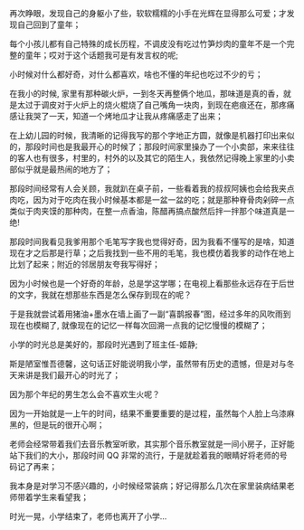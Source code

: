 再次睁眼，发现自己的身躯小了些，软软糯糯的小手在光辉在显得那么可爱；才发现自己回到了童年；

每个小孩儿都有自己特殊的成长历程，不调皮没有吃过竹笋炒肉的童年不是一个完整的童年；哎对于这个话题我可是有发言权的呢;

小时候对什么都好奇，对什么都喜欢，啥也不懂的年纪也吃过不少的亏；

在我小的时候, 家里有那种碳火炉，一到冬天再整俩个地瓜，那味道是真的香，就是太过于调皮对于火炉上的烧火棍烧了自己嘴角一块肉，到现在疤痕还在，那疼痛感让我哭了一天，知道一个烤地瓜才让我从疼痛感走了出来；

在上幼儿园的时候，我清晰的记得我写的那个字地正方圆，就像是机器打印出来似的，那段时间也是我最开心的时候了；那段时间家里操办了一个小卖部，来来往往的客人也有很多，村里的，村外的以及其它的陌生人，我依然记得晚上家里的小卖部似乎就是最热闹的地方了；

那段时间经常有人会关顾，我就趴在桌子前，一些看着我的叔叔阿姨也会给我夹点肉吃，因为对于吃肉在我小时候基本都是一盆一盆的吃；就是那种脊骨肉剁碎一点类似于肉夹馍的那种肉，在整一点香油，陈醋再搞点酸然后拌一拌那个味道真是一绝!

那段时间我看见我爹用那个毛笔写字我也觉得好奇，因为我看不懂写的是啥，知道现在才之后那是行草；之后我找到一些不用的毛笔，我也模仿着我爹的动作在地上比划了起来；附近的邻居朋友夸我写得好；

因为小时候也是一个好奇的年龄，总是学这学哪；在电视上看那些永远存在于后世的文字，我就在想那些东西是怎么保存到现在的呢？

于是我就尝试着用猪油+墨水在墙上画了一副“喜鹊报春”图，经过多年的风吹雨到现在也模糊了, 就像现在的记忆一样每次回溯一点我的记忆慢慢的模糊了；

小学的时光总是美好的，那段时光遇到了班主任-姬静;

斯是陋室惟吾德馨，这句话正好能说明我小学，虽然带有历史的遗憾，但是对与冬天来讲是我们最开心的时光了；

因为那个年纪的男生怎么会不喜欢生火呢？

因为一开始就是一上午的时间，结果不重要重要的是过程，虽然每个人脸上乌漆麻黑的，但是玩的很开心啊；

老师会经常带着我们去音乐教室听歌，其实那个音乐教室就是一间小房子，正好能站下我们的大小，那段时间 QQ 非常的流行，于是就趁着我的眼睛好将老师的号码记了再来；

我本身是对学习不感兴趣的，小时候经常装病；好记得那么几次在家里装病结果老师带着学生来看望我；

时光一晃，小学结束了，老师也离开了小学...
